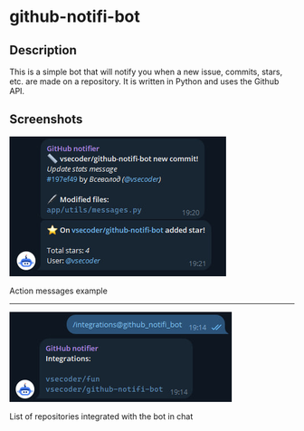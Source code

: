 # github-notifi-bot

## Description

This is a simple bot that will notify you when a new issue, commits, stars, etc. are made on a repository. It is written in Python and uses the Github API.

## Screenshots

![Screenshot](.github/images/actions.jpg)

Action messages example

---

![Screenshot](.github/images/list.jpg)

List of repositories integrated with the bot in chat

